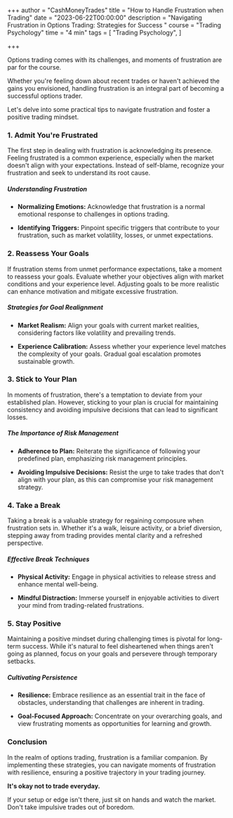 +++
author = "CashMoneyTrades"
title = "How to Handle Frustration when Trading"
date = "2023-06-22T00:00:00"
description = "Navigating Frustration in Options Trading: Strategies for Success "
course = "Trading Psychology"
time = "4 min"
tags = [
    "Trading Psychology",
]

+++

Options trading comes with its challenges, and moments of frustration are par for the course. 

Whether you're feeling down about recent trades or haven't achieved the gains you envisioned, handling frustration is an integral part of becoming a successful options trader. 

Let's delve into some practical tips to navigate frustration and foster a positive trading mindset.

### 1. Admit You're Frustrated

The first step in dealing with frustration is acknowledging its presence. Feeling frustrated is a common experience, especially when the market doesn't align with your expectations. Instead of self-blame, recognize your frustration and seek to understand its root cause.

##### Understanding Frustration

- **Normalizing Emotions:** Acknowledge that frustration is a normal emotional response to challenges in options trading.

- **Identifying Triggers:** Pinpoint specific triggers that contribute to your frustration, such as market volatility, losses, or unmet expectations.

### 2. Reassess Your Goals

If frustration stems from unmet performance expectations, take a moment to reassess your goals. Evaluate whether your objectives align with market conditions and your experience level. Adjusting goals to be more realistic can enhance motivation and mitigate excessive frustration.

##### Strategies for Goal Realignment

- **Market Realism:** Align your goals with current market realities, considering factors like volatility and prevailing trends.

- **Experience Calibration:** Assess whether your experience level matches the complexity of your goals. Gradual goal escalation promotes sustainable growth.

### 3. Stick to Your Plan

In moments of frustration, there's a temptation to deviate from your established plan. However, sticking to your plan is crucial for maintaining consistency and avoiding impulsive decisions that can lead to significant losses.

##### The Importance of Risk Management

- **Adherence to Plan:** Reiterate the significance of following your predefined plan, emphasizing risk management principles.

- **Avoiding Impulsive Decisions:** Resist the urge to take trades that don't align with your plan, as this can compromise your risk management strategy.

### 4. Take a Break

Taking a break is a valuable strategy for regaining composure when frustration sets in. Whether it's a walk, leisure activity, or a brief diversion, stepping away from trading provides mental clarity and a refreshed perspective.

##### Effective Break Techniques

- **Physical Activity:** Engage in physical activities to release stress and enhance mental well-being.

- **Mindful Distraction:** Immerse yourself in enjoyable activities to divert your mind from trading-related frustrations.

### 5. Stay Positive

Maintaining a positive mindset during challenging times is pivotal for long-term success. While it's natural to feel disheartened when things aren't going as planned, focus on your goals and persevere through temporary setbacks.

##### Cultivating Persistence

- **Resilience:** Embrace resilience as an essential trait in the face of obstacles, understanding that challenges are inherent in trading.

- **Goal-Focused Approach:** Concentrate on your overarching goals, and view frustrating moments as opportunities for learning and growth.

### Conclusion

In the realm of options trading, frustration is a familiar companion. By implementing these strategies, you can navigate moments of frustration with resilience, ensuring a positive trajectory in your trading journey.

**It's okay not to trade everyday.**

If your setup or edge isn't there, just sit on hands and watch the market.  Don't take impulsive trades out of boredom.
